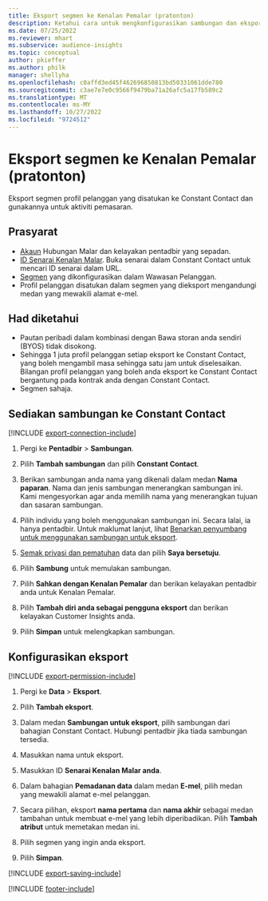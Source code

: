 ```yaml
---
title: Eksport segmen ke Kenalan Pemalar (pratonton)
description: Ketahui cara untuk mengkonfigurasikan sambungan dan eksport ke Constant Contact.
ms.date: 07/25/2022
ms.reviewer: mhart
ms.subservice: audience-insights
ms.topic: conceptual
author: pkieffer
ms.author: philk
manager: shellyha
ms.openlocfilehash: c0affd3ed45f462696850813bd50331061dde780
ms.sourcegitcommit: c3ae7e7e0c9566f9479ba71a26afc5a17fb589c2
ms.translationtype: MT
ms.contentlocale: ms-MY
ms.lasthandoff: 10/27/2022
ms.locfileid: "9724512"
---
```

# <a name="export-segments-to-constant-contact-preview"></a>Eksport segmen ke Kenalan Pemalar (pratonton)

Eksport segmen profil pelanggan yang disatukan ke Constant Contact dan gunakannya untuk aktiviti pemasaran.

## <a name="prerequisites"></a>Prasyarat

- [Akaun](https://www.constantcontact.com/account-home) Hubungan Malar dan kelayakan pentadbir yang sepadan.
- [ID Senarai Kenalan Malar](https://app.constantcontact.com/pages/contacts/ui#lists). Buka senarai dalam Constant Contact untuk mencari ID senarai dalam URL.
- [Segmen](segments.md) yang dikonfigurasikan dalam Wawasan Pelanggan.
- Profil pelanggan disatukan dalam segmen yang dieksport mengandungi medan yang mewakili alamat e-mel.

## <a name="known-limitations"></a>Had diketahui

- Pautan peribadi dalam kombinasi dengan Bawa storan anda sendiri (BYOS) tidak disokong.
- Sehingga 1 juta profil pelanggan setiap eksport ke Constant Contact, yang boleh mengambil masa sehingga satu jam untuk diselesaikan. Bilangan profil pelanggan yang boleh anda eksport ke Constant Contact bergantung pada kontrak anda dengan Constant Contact.
- Segmen sahaja.

## <a name="set-up-connection-to-constant-contact"></a>Sediakan sambungan ke Constant Contact

[!INCLUDE [export-connection-include](includes/export-connection-admn.md)]

1. Pergi ke **Pentadbir** > **Sambungan**.

1. Pilih **Tambah sambungan** dan pilih **Constant Contact**.

1. Berikan sambungan anda nama yang dikenali dalam medan **Nama paparan**. Nama dan jenis sambungan menerangkan sambungan ini. Kami mengesyorkan agar anda memilih nama yang menerangkan tujuan dan sasaran sambungan.

1. Pilih individu yang boleh menggunakan sambungan ini. Secara lalai, ia hanya pentadbir. Untuk maklumat lanjut, lihat [Benarkan penyumbang untuk menggunakan sambungan untuk eksport](connections.md#allow-contributors-to-use-a-connection-for-exports).

1. [Semak privasi dan pematuhan](connections.md#data-privacy-and-compliance) data dan pilih **Saya bersetuju**.

1. Pilih **Sambung** untuk memulakan sambungan.

1. Pilih **Sahkan dengan Kenalan Pemalar** dan berikan kelayakan pentadbir anda untuk Kenalan Pemalar.

1. Pilih **Tambah diri anda sebagai pengguna eksport** dan berikan kelayakan Customer Insights anda.

1. Pilih **Simpan** untuk melengkapkan sambungan.

## <a name="configure-an-export"></a>Konfigurasikan eksport

[!INCLUDE [export-permission-include](includes/export-permission.md)]

1. Pergi ke **Data** > **Eksport**.

1. Pilih **Tambah eksport**.

1. Dalam medan **Sambungan untuk eksport**, pilih sambungan dari bahagian Constant Contact. Hubungi pentadbir jika tiada sambungan tersedia.

1. Masukkan nama untuk eksport.

1. Masukkan ID **Senarai Kenalan Malar anda**.

1. Dalam bahagian **Pemadanan data** dalam medan **E-mel**, pilih medan yang mewakili alamat e-mel pelanggan.

1. Secara pilihan, eksport **nama pertama** dan **nama akhir** sebagai medan tambahan untuk membuat e-mel yang lebih diperibadikan. Pilih **Tambah atribut** untuk memetakan medan ini.

1. Pilih segmen yang ingin anda eksport.

1. Pilih **Simpan**.

[!INCLUDE [export-saving-include](includes/export-saving.md)]

[!INCLUDE [footer-include](includes/footer-banner.md)]
